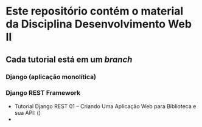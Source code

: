 # Este repositório contém o material da Disciplina Desenvolvimento Web II

## Cada tutorial está em um _branch_

### Django (aplicação monolítica)

### Django REST Framework
* Tutorial Django REST 01 – Criando Uma Aplicação Web para Biblioteca e sua API: ()
* 

